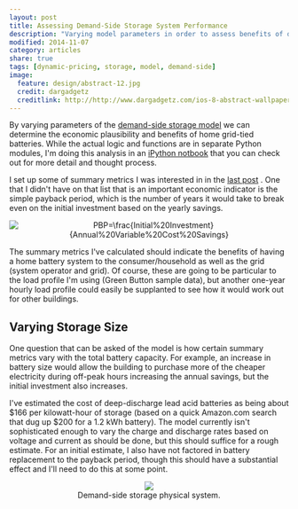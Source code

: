 ```yaml
---
layout: post
title: Assessing Demand-Side Storage System Performance
description: "Varying model parameters in order to assess benefits of demand-side storage."
modified: 2014-11-07
category: articles
share: true
tags: [dynamic-pricing, storage, model, demand-side]
image:
  feature: design/abstract-12.jpg
  credit: dargadgetz
  creditlink: http://http://www.dargadgetz.com/ios-8-abstract-wallpaper-pack-for-iphone-5s-5c-and-ipod-touch-retina/
---
```


By varying parameters of the <a href='{{ site.url }}/articles/Intro-To-Storage-Model'>demand-side storage model</a> we can determine the economic plausibility and benefits of home grid-tied batteries.  While the actual logic and functions are in separate Python modules, I'm doing this analysis in an <a href='http://nbviewer.ipython.org/github/jtelszasz/demandside_storage/blob/master/analysis.ipynb'>iPython notbook</a> that you can check out for more detail and thought process.
 
I set up some of summary metrics I was interested in in the <a href='{{ site.url }}/articles/Storage-Model-Details'>last post</a> .  One that I didn't have on that list that is an important economic indicator is the simple payback period, which is the number of years it would take to break even on the initial investment based on the yearly savings.

<center>
<img src="http://latex.codecogs.com/png.latex?PBP=\frac{Initial%20Investment}{Annual%20Variable%20Cost%20Savings}" alt="PBP=\frac{Initial%20Investment}{Annual%20Variable%20Cost%20Savings}"/>
</center>

The summary metrics I've calculated should indicate the benefits of having a home battery system to the consumer/household as well as the grid (system operator and grid).  Of course, these are going to be particular to the load profile I'm using (Green Button sample data), but another one-year hourly load profile could easily be supplanted to see how it would work out for other buildings.  

## Varying Storage Size

One question that can be asked of the model is how certain summary metrics vary with the total battery capacity.  For example, an increase in battery size would allow the building to purchase more of the cheaper electricity during off-peak hours increasing the annual savings, but the initial investment also increases.  

I've estimated the cost of deep-discharge lead acid batteries as being about $166 per kilowatt-hour of storage (based on a quick Amazon.com search that dug up $200 for a 1.2 kWh battery).  The model currently isn't sophisticated enough to vary the charge and discharge rates based on voltage and current as should be done, but this should suffice for a rough estimate.  For an initial estimate, I also have not factored in battery replacement to the payback period, though this should have a substantial effect and I'll need to do this at some point.

<center>
<figure>
  <a href='{{ site.url }}/images/2014-11/PBP.png'><img src='{{ site.url }}/images/2014-11/PBP.png'></a>
  <figcaption>Demand-side storage physical system.</figcaption>
</figure>
</center>




